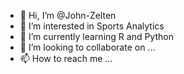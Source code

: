 - 👋 Hi, I’m @John-Zelten
- 👀 I’m interested in Sports Analytics
- 🌱 I’m currently learning R and Python
- 💞️ I’m looking to collaborate on ...
- 📫 How to reach me ...

<!---
John-Zelten/John-Zelten is a ✨ special ✨ repository because its `README.md` (this file) appears on your GitHub profile.
You can click the Preview link to take a look at your changes.
--->
